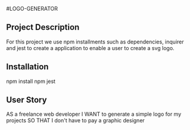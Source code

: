 #LOGO-GENERATOR

## Project Description
For this project we use npm installments such as dependencies, inquirer and jest to
create a application to enable a user to create a svg logo.

## Installation
npm install
npm jest

## User Story
AS a freelance web developer
I WANT to generate a simple logo for my projects
SO THAT I don't have to pay a graphic designer



